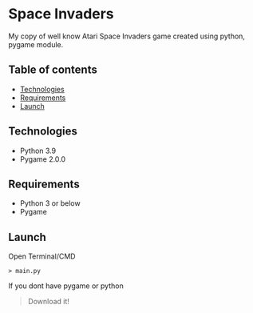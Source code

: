 # Space Invaders
My copy of well know Atari Space Invaders game created using python, pygame module.

## Table of contents
* [Technologies](#technologies)
* [Requirements](#requirements)
* [Launch](#launch)

## Technologies 
* Python 3.9
* Pygame 2.0.0

## Requirements
* Python 3 or below
* Pygame

## Launch 
Open Terminal/CMD 
```
> main.py 
```
If you dont have pygame or python
> Download it!